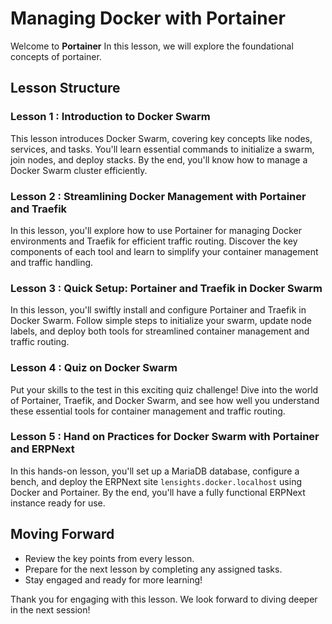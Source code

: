 
# Managing Docker with Portainer

Welcome to **Portainer** In this lesson, we will explore the foundational concepts of portainer.

## Lesson Structure

### Lesson 1 : Introduction to Docker Swarm

This lesson introduces Docker Swarm, covering key concepts like nodes, services, and tasks. You'll learn essential commands to initialize a swarm, join nodes, and deploy stacks. By the end, you'll know how to manage a Docker Swarm cluster efficiently.

### Lesson 2 : Streamlining Docker Management with Portainer and Traefik

In this lesson, you'll explore how to use Portainer for managing Docker environments and Traefik for efficient traffic routing. Discover the key components of each tool and learn to simplify your container management and traffic handling.
### Lesson 3 : Quick Setup: Portainer and Traefik in Docker Swarm

In this lesson, you'll swiftly install and configure Portainer and Traefik in Docker Swarm. Follow simple steps to initialize your swarm, update node labels, and deploy both tools for streamlined container management and traffic routing.

### Lesson 4 : Quiz on Docker Swarm
Put your skills to the test in this exciting quiz challenge! Dive into the world of Portainer, Traefik, and Docker Swarm, and see how well you understand these essential tools for container management and traffic routing.

### Lesson 5 : Hand on Practices for Docker Swarm with Portainer and ERPNext

In this hands-on lesson, you'll set up a MariaDB database, configure a bench, and deploy the ERPNext site `lensights.docker.localhost` using Docker and Portainer. By the end, you'll have a fully functional ERPNext instance ready for use.

## Moving Forward

-   Review the key points from every lesson.
-   Prepare for the next lesson by completing any assigned tasks.
-   Stay engaged and ready for more learning!

Thank you for engaging with this lesson. We look forward to diving deeper in the next session!
<!--stackedit_data:
eyJoaXN0b3J5IjpbLTEyNTY4MDEyOTQsLTExOTk4MDYzNiwtNz
UxNTYyMjI0LC04MjQ0ODU3OCwyMDA5MjE3MDcsLTIxMjQ5Mjg4
MjZdfQ==
-->